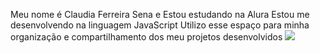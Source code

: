 Meu nome é Claudia Ferreira Sena e Estou estudando na Alura
Estou me desenvolvendo na linguagem JavaScript
Utilizo esse espaço para minha organização e compartilhamento dos meu projetos desenvolvidos
![](https://media1.tenor.com/m/HeUJ1qO52hUAAAAC/jyp-jypapi.gif)

